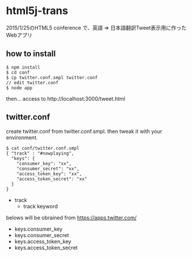 # html5j-trans

2015/1/25のHTML5 conference で、英語 => 日本語翻訳Tweet表示用に作ったWebアプリ

## how to install
```
$ npm install
$ cd conf
$ cp twitter.conf.smpl twitter.conf
// edit twitter.conf
$ node app
```

then... access to http://localhost:3000/tweet.html

## twitter.conf

create twitter.conf from twitter.conf.smpl. then tweak it with your environment.
```
$ cat conf/twitter.conf.smpl
{ "track" : "#nowplaying",
  "keys": { 
    "consumer_key": "xx",
    "consumer_secret": "xx",
    "access_token_key": "xx",
    "access_token_secret": "xx"
  }
}
```

* track
  * track keyword

belows will be obrained from https://apps.twitter.com/

* keys.consumer_key
* keys.consumer_secret
* keys.access_token_key 
* keys.access_token_secret 

